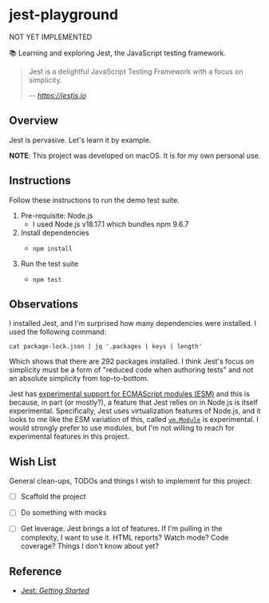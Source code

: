 # jest-playground

NOT YET IMPLEMENTED

📚 Learning and exploring Jest, the JavaScript testing framework.

> Jest is a delightful JavaScript Testing Framework with a focus on simplicity.
>
> -- <cite>https://jestjs.io</cite>


## Overview

Jest is pervasive. Let's learn it by example.

**NOTE**: This project was developed on macOS. It is for my own personal use.


## Instructions

Follow these instructions to run the demo test suite.

1. Pre-requisite: Node.js
   * I used Node.js v18.17.1 which bundles npm 9.6.7
2. Install dependencies
   * ```shell
     npm install
     ```
3. Run the test suite
   * ```shell
     npm test
     ```


## Observations

I installed Jest, and I'm surprised how many dependencies were installed. I used the following command:

```shell
cat package-lock.json | jq '.packages | keys | length'
```

Which shows that there are 292 packages installed. I think Jest's focus on simplicity must be a form of "reduced code
when authoring tests" and not an absolute simplicity from top-to-bottom.

Jest has [experimental support for ECMAScript modules (ESM)](https://jestjs.io/docs/ecmascript-modules) and this is
because, in part (or mostly?), a feature that Jest relies on in Node.js is itself experimental. Specifically, Jest uses
virtualization features of Node.js, and it looks to me like the ESM variation of this, called [`vm.Module`](https://nodejs.org/api/vm.html#vm_class_vm_module)
is experimental. I would strongly prefer to use modules, but I'm not willing to reach for experimental features in this
project.


## Wish List
   
General clean-ups, TODOs and things I wish to implement for this project:

* [ ] Scaffold the project
* [ ] Do something with mocks
* [ ] Get leverage. Jest brings a lot of features. If I'm pulling in the complexity, I want to use it. HTML reports?
  Watch mode? Code coverage? Things I don't know about yet?


## Reference

* [Jest: *Getting Started*](https://jestjs.io/docs/getting-started)
